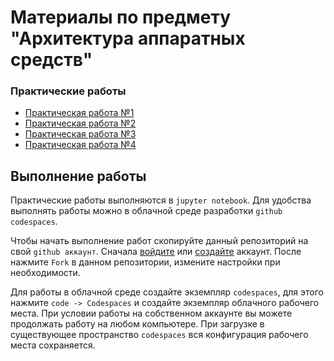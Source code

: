 # Материалы по предмету "Архитектура аппаратных средств"


### Практические работы
- [Практическая работа №1](/Практическе%20работы/Практическая%20работа%201%20Архитектура%20аппаратных%20средств.ipynb)
- [Практическая работа №2](/Практическе%20работы/Практическая%20работа%202%20Архитектура%20аппаратных%20средств.ipynb)
- [Практическая работа №3](/Практическе%20работы/Практическая%20работа%203%20Архитектура%20аппаратных%20средств.ipynb)
- [Практическая работа №4](/Практическе%20работы/Практическая%20работа%204%20Архитектура%20аппаратных%20средств.ipynb)






## Выполнение работы
Практические работы выполняются в ``jupyter notebook``. Для удобства выполнять работы можно в облачной среде разработки ``github codespaces``.

Чтобы начать выполнение работ скопируйте данный репозиторий на свой ``github аккаунт``. Сначала [войдите](https://github.com/login) или [создайте](https://github.com/signup?ref_cta=Sign+up&ref_loc=header+logged+out&ref_page=%2F&source=header-home) аккаунт. После нажмите ``Fork`` в данном репозитории, измените настройки при необходимости.

Для работы в облачной среде создайте экземпляр ``codespaces``, для этого нажмите ``code -> Codespaces`` и создайте экземпляр облачного рабочего места. При условии работы на собственном аккаунте вы можете продолжать работу на любом компьютере. При загрузке в существующее пространство ``codespaces`` вся конфигурация рабочего места сохраняется.